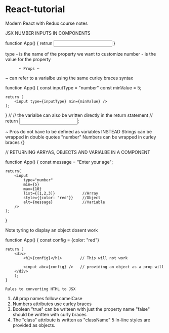 # React-tutorial
Modern React with Redux course notes


JSX NUMBER INPUTS IN COMPONENTS

function App() {
    retrun <input type = "number" min={5} max={10} />
}

type - is the name of the property we want to customize
number - is the value for the property


          ~ Props ~

 ~ can refer to a varialbe using the same curley braces syntax

function App() {
    const inputType = "number"
    const minValue = 5;

    return (
        <input type={inputType} min={minValue} />
    );
}
// // the varialbe can also be written directly in the return statement
// return <input type="number" min={5} />;

~ Pros do not have to be defined as variables
   INSTEAD Strings can be wrapped in double quotes "number"
           Numbers can be wrapped in curley braces {}

// RETURNING ARRYAS, OBJECTS AND VARIALBE IN A COMPONENT

function App() {
    const message = "Enter your age";

    return(
        <input
            type="number"
            min={5}
            max={10}
            list={[1,2,3]}            //Array
            style={{color: "red"}}    //Object
            alt={message}             //Variable
        />
    );
}

Note tyring to display an object dosent work

function App() {
    const config = {color: "red"}

    return (
        <div>
            <h1>{config}</h1>        // This will not work
            
            <input abc={config} />   // providing an object as a prop will
        </div>
        );
    }

    Rules to converting HTML to JSX 
    
1. All prop names follow camelCase
2. Numbers attributes use curley braces
3. Boolean "true" can be writeen with just the property name
   "false" should be written with curly braces
4. The "class" attribute is written as "className"
5  In-line styles are provided as objects.